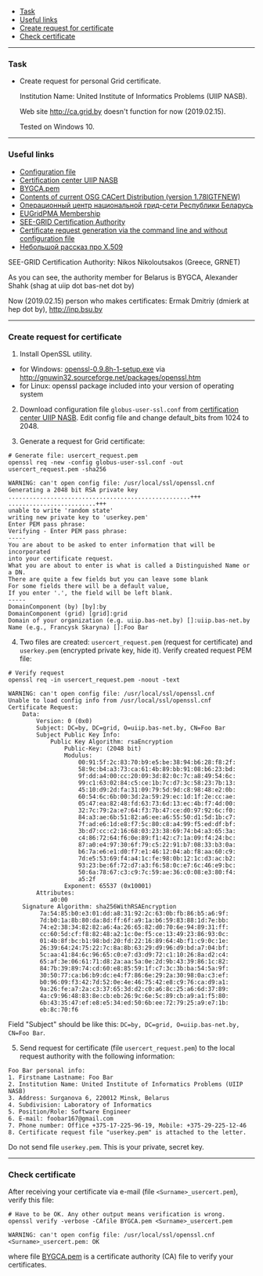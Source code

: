    - [Task](#task)
   - [Useful links](#links)
   - [Create request for certificate](#request)
   - [Check certificate](#check)

---
### <a name="task" />Task
   - Create request for personal Grid certificate.

     Institution Name: United Institute of Informatics Problems (UIIP NASB).

     Web site http://ca.grid.by doesn't function for now (2019.02.15).

     Tested on Windows 10.
---
### <a name="links" />Useful links
   - [Configuration file](http://uiip.bas-net.by/ca/misc)
   - [Certification center UIIP NASB](http://uiip.bas-net.by/ca)
   - [BYGCA.pem](https://github.com/dCache/dcache-docker/blob/master/dcache/dcache/etc/grid-security/certificates/BYGCA.pem)
   - [Contents of current OSG CACert Distribution (version 1.78IGTFNEW)](https://repo.opensciencegrid.org/cadist)
   - [Операционный центр национальной грид-сети Республики Беларусь](http://noc.grid.basnet.by/index.php?n=Main.Ca)
   - [EUGridPMA Membership](https://www.eugridpma.org/members/membership)
   - [SEE-GRID Certification Authority](https://see-grid-ca.hellasgrid.gr/about)
   - [Certificate request generation via the command line and without configuration file](https://see-grid-ca.hellasgrid.gr/documents/certificate-requests)
   - [Небольшой рассказ про X.509](http://ca.grid.kiae.ru/RDIG/info/x509.html)

SEE-GRID Certification Authority: Nikos Nikoloutsakos <nikoloutsa at admin dot grnet dot gr> (Greece, GRNET)

As you can see, the authority member for Belarus is BYGCA, Alexander Shahk (shag at uiip dot bas-net dot by)

Now (2019.02.15) person who makes certificates: Ermak Dmitriy (dmierk at hep dot by), http://inp.bsu.by

---
### <a name="request" />Create request for certificate

 1. Install OpenSSL utility.
   - for Windows: [openssl-0.9.8h-1-setup.exe](https://sourceforge.net/projects/gnuwin32/)
     via http://gnuwin32.sourceforge.net/packages/openssl.htm
   - for Linux: openssl package included into your version of operating system

 2. Download configuration file `globus-user-ssl.conf` from
[certification center UIIP NASB](http://uiip.bas-net.by/ca/misc).
Edit config file and change default_bits from 1024 to 2048.

 3. Generate a request for Grid certificate:
```shell
# Generate file: usercert_request.pem
openssl req -new -config globus-user-ssl.conf -out usercert_request.pem -sha256

WARNING: can't open config file: /usr/local/ssl/openssl.cnf
Generating a 2048 bit RSA private key
....................................................+++
.........................+++
unable to write 'random state'
writing new private key to 'userkey.pem'
Enter PEM pass phrase:
Verifying - Enter PEM pass phrase:
-----
You are about to be asked to enter information that will be incorporated
into your certificate request.
What you are about to enter is what is called a Distinguished Name or a DN.
There are quite a few fields but you can leave some blank
For some fields there will be a default value,
If you enter '.', the field will be left blank.
-----
DomainComponent (by) [by]:by
DomainComponent (grid) [grid]:grid
Domain of your organization (e.g. uiip.bas-net.by) []:uiip.bas-net.by
Name (e.g., Francysk Skaryna) []:Foo Bar
```

 4. Two files are created: `usercert_request.pem` (request for certificate) and
`userkey.pem` (encrypted private key, hide it).
Verify created request PEM file:
```shell
# Verify request
openssl req -in usercert_request.pem -noout -text

WARNING: can't open config file: /usr/local/ssl/openssl.cnf
Unable to load config info from /usr/local/ssl/openssl.cnf
Certificate Request:
    Data:
        Version: 0 (0x0)
        Subject: DC=by, DC=grid, O=uiip.bas-net.by, CN=Foo Bar
        Subject Public Key Info:
            Public Key Algorithm: rsaEncryption
                Public-Key: (2048 bit)
                Modulus:
                    00:91:5f:2c:83:70:b9:e5:be:38:94:b6:28:f8:2f:
                    58:9c:b4:a3:73:ca:61:4b:89:bb:91:08:b6:23:bd:
                    9f:dd:a4:00:cc:20:09:3d:82:0c:7c:a8:49:54:6c:
                    99:c1:63:02:84:c5:ce:1b:7c:d7:3c:58:23:7b:13:
                    45:10:d9:2d:fa:31:09:79:5d:9d:c8:98:48:e2:0b:
                    60:54:6c:6b:00:3d:2a:59:29:ec:1d:1f:2e:cc:ae:
                    05:47:ea:82:48:fd:63:73:6d:13:ec:4b:f7:4d:00:
                    32:7c:79:2a:e7:64:f3:7b:47:ce:d0:97:92:6c:f0:
                    84:a3:ae:6b:51:82:a6:ee:a6:55:50:d1:5d:1b:c7:
                    7f:ad:e6:1d:e8:f7:5c:80:c8:a4:99:f5:ed:df:bf:
                    3b:d7:cc:c2:16:68:03:23:38:69:74:b4:a3:65:3a:
                    c4:86:72:64:f6:0e:89:f1:42:c7:1a:09:f4:24:bc:
                    87:a0:e4:97:30:6f:79:c5:22:91:b7:08:33:b3:0a:
                    b6:7a:e6:e1:d0:f7:e1:46:12:04:ab:f8:aa:60:c9:
                    7d:e5:53:69:f4:a4:1c:fe:98:0b:12:1c:d3:ac:b2:
                    93:23:be:6f:72:d7:a3:f6:58:0c:e7:6c:46:e9:bc:
                    50:6a:78:67:c3:c9:7c:59:ae:36:c0:08:e3:80:f4:
                    a5:2f
                Exponent: 65537 (0x10001)
        Attributes:
            a0:00
    Signature Algorithm: sha256WithRSAEncryption
         7a:54:85:b0:e3:01:dd:a8:31:92:2c:63:0b:fb:86:b5:a6:9f:
         7d:b0:1a:8b:80:da:8d:ff:6f:a9:1a:b6:59:83:88:1d:7e:bb:
         74:e2:38:34:82:82:a6:4a:26:65:82:d0:70:6e:94:89:31:ff:
         cc:60:5d:cf:f8:82:48:a2:1c:0e:f5:ce:13:49:23:86:93:0c:
         01:4b:8f:bc:b1:98:bd:20:fd:22:16:89:64:4b:f1:c9:0c:1e:
         26:39:64:24:75:22:7c:8a:8b:63:29:d9:96:d9:bd:a7:04:bf:
         5c:aa:41:84:6c:96:65:c0:e7:d3:d9:72:c1:10:26:8a:d2:c4:
         65:af:3e:06:61:71:d8:2a:aa:5a:0e:2d:9b:43:39:86:1c:82:
         84:7b:39:89:74:cd:60:e8:85:59:1f:c7:3c:3b:ba:54:5a:9f:
         30:50:77:ca:b6:b9:dc:e4:f7:86:6e:29:2a:30:98:0a:c3:ef:
         b0:96:09:f3:42:7d:52:0e:4e:46:75:42:e8:c9:76:ca:d9:a1:
         9a:26:fe:a7:2a:c3:37:65:3d:d2:c0:a6:8c:25:a6:6d:37:89:
         4a:c9:96:48:83:8e:cb:eb:26:9c:6e:5c:89:cb:a9:a1:f5:80:
         6b:43:35:47:ef:e8:e5:34:ed:50:6b:ee:72:79:25:a9:e7:1b:
         eb:8c:70:f6
```

Field "Subject" should be like this: `DC=by, DC=grid, O=uiip.bas-net.by, CN=Foo Bar`.

 5. Send request for certificate (file `usercert_request.pem`)
to the local request authority
with the following information:
```text
Foo Bar personal info:
1. Firstname Lastname: Foo Bar
2. Institution Name: United Institute of Informatics Problems (UIIP NASB)
3. Address: Surganova 6, 220012 Minsk, Belarus
4. Subdivision: Laboratory of Informatics
5. Position/Role: Software Engineer
6. E-mail: foobar167@gmail.com
7. Phone number: Office +375-17-225-96-19, Mobile: +375-29-225-12-46
8. Certificate request file "userkey.pem" is attached to the letter.
```
Do not send file `userkey.pem`. This is your private, secret key.

---
### <a name="check" />Check certificate

After receiving your certificate via e-mail (file `<Surname>_usercert.pem`),
verify this file:
```shell
# Have to be OK. Any other output means verification is wrong.
openssl verify -verbose -CAfile BYGCA.pem <Surname>_usercert.pem

WARNING: can't open config file: /usr/local/ssl/openssl.cnf
<Surname>_usercert.pem: OK
```
where file [BYGCA.pem](https://github.com/dCache/dcache-docker/blob/master/dcache/dcache/etc/grid-security/certificates/BYGCA.pem)
is a certificate authority (CA) file to verify your certificates.
